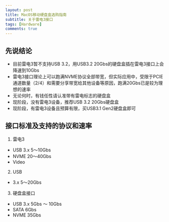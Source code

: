 ```yaml
---
layout: post
title: MacOS移动硬盘盒选购指南
subtitle: 关于雷电3接口
tags: [Hardware]
comments: true
---
```


## 先说结论
- 目前雷电3暂不支持USB 3.2，用USB3.2 20Gbs的硬盘盒插在雷电3接口上会降速到10Gbs
- 雷电3接口理论上可以跑满NVME协议全部带宽，但实际应用中，受限于PCIE通道数量（2/4）和需要分享带宽给其他设备等原因，跑满20Gbs已是较为理想的速率
- 无论何时，有钱任性请认准带有雷电标志的硬盘盒
- 现阶段，没有雷电3设备，推荐USB 3.2 20Gbs硬盘盒
- 现阶段，有雷电3设备且预算有限，买USB3.1 Gen2硬盘盒即可
## 接口标准及支持的协议和速率
1. 雷电3
  - USB 3.x 5～10Gbs
  - NVME 20～40Gbs 
  - Video

2. USB
  - 3.x 5～20Gbs

3. 硬盘盒接口
  - USB 3.x 5Gbs ～ 10Gbs
  - SATA 6Gbs
  - NVME 35Gbs
